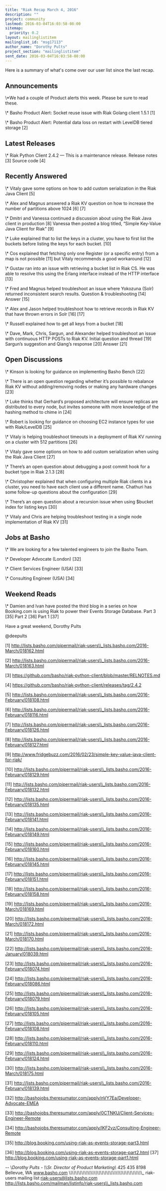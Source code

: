 ```yaml
---
title: "Riak Recap March 4, 2016"
description: ""
project: community
lastmod: 2016-03-04T16:03:58-08:00
sitemap:
  priority: 0.2
layout: mailinglistitem
mailinglist_id: "msg17113"
author_name: "Dorothy Pults"
project_section: "mailinglistitem"
sent_date: 2016-03-04T16:03:58-08:00
---
```



Here is a summary of what's come over our user list since the last recap.

## Announcements

\\*We had a couple of Product alerts this week. Please be sure to read these.

\\* Basho Product Alert: Socket reuse issue with Riak Golang client 1.5.1 [1]

\\* Basho Product Alert: Potential data loss on restart with LevelDB tiered
storage [2]


## Latest Releases

\\* Riak Python Client 2.4.2 — This is a maintenance release. Release notes
[3] Source code [4]


## Recently Answered

\\* Vitaly gave some options on how to add custom serialization in the Riak
Java Client [5]

\\* Alex and Magnus answered a Riak KV question on how to increase the number
of partitions above 1024 [6] [7]

\\* Dmitri and Vanessa continued a discussion about using the Riak Java
client in production [8] Vanessa then posted a blog titled, “Simple
Key-Value Java Client for Riak” [9]

\\* Luke explained that to list the keys in a cluster, you have to first list
the buckets before listing the keys for each bucket. [10]

\\* Cos explained that fetching only one Register (or a specific entry) from
a map is not possible [11] but Vitaly recommends a good workaround [12]

\\* Gustav ran into an issue with retrieving a bucket list in Riak CS. He was
able to resolve this using the Erlang interface instead of the HTTP
interface [13]

\\* Fred and Magnus helped troubleshoot an issue where Yokozuna (Solr)
returned inconsistent search results. Question & troubleshooting [14]
 Answer [15]

\\* Alex and Jason helped troubleshoot how to retrieve records in Riak KV
that have thrown errors in Solr [16] [17]

\\* Russell explained how to get all keys from a bucket [18]

\\* Dave, Mark, Chris, Sargun, and Alexander helped troubleshoot an issue
with continuous HTTP POSTs to Riak KV. Initial question and thread [19]
 Sargun’s suggestion and Qiang’s response [20] Answer [21]


## Open Discussions

\\* Kinson is looking for guidance on implementing Basho Bench [22]

\\* There is an open question regarding whether it’s possible to rebalance
Riak KV without adding/removing nodes or making any hardware changes [23]

\\* Luke thinks that Gerhard’s proposed architecture will ensure replicas are
distributed to every node, but invites someone with more knowledge of the
hashing method to chime in [24]

\\* Robert is looking for guidance on choosing EC2 instance types for use
with Riak/LevelDB [25]

\\* Vitaly is helping troubleshoot timeouts in a deployment of Riak KV
running on a cluster with 512 partitions [26]

\\* Vitaly gave some options on how to add custom serialization when using
the Riak Java Client [27]

\\* There’s an open question about debugging a post commit hook for a bucket
type in Riak 2.1.3 [28]

\\* Christopher explained that when configuring multiple Riak clients in a
cluster, you need to have each client use a different name. Chathuri has
some follow-up questions about the configuration [29]

\\* There’s an open question about a recursion issue when using $bucket index
for listing keys [30]

\\* Vitaly and Chris are helping troubleshoot testing in a single node
implementation of Riak KV [31]


## Jobs at Basho

\\* We are looking for a few talented engineers to join the Basho Team.

\\* Developer Advocate (London) [32]

\\* Client Services Engineer (USA) [33]

\\* Consulting Engineer (USA) [34]

## Weekend Reads

\\* Damien and Ivan have posted the third blog in a series on how Booking.com
is using Riak to power their Events Storage Database. Part 3 [35] Part 2
[36] Part 1 [37]


Have a great weekend,
Dorothy Pults

@deepults

[1]
http://lists.basho.com/pipermail/riak-users\\_lists.basho.com/2016-March/018162.html

[2]
http://lists.basho.com/pipermail/riak-users\\_lists.basho.com/2016-March/018163.html

[3] https://github.com/basho/riak-python-client/blob/master/RELNOTES.md

[4] https://github.com/basho/riak-python-client/releases/tag/2.4.2

[5]
http://lists.basho.com/pipermail/riak-users\\_lists.basho.com/2016-February/018108.html

[6]
http://lists.basho.com/pipermail/riak-users\\_lists.basho.com/2016-February/018116.html

[7]
http://lists.basho.com/pipermail/riak-users\\_lists.basho.com/2016-February/018126.html

[8]
http://lists.basho.com/pipermail/riak-users\\_lists.basho.com/2016-February/018127.html

[9]
http://www.fridgebuzz.com/2016/02/23/simple-key-value-java-client-for-riak/

[10]
http://lists.basho.com/pipermail/riak-users\\_lists.basho.com/2016-February/018129.html

[11]
http://lists.basho.com/pipermail/riak-users\\_lists.basho.com/2016-February/018132.html

[12]
http://lists.basho.com/pipermail/riak-users\\_lists.basho.com/2016-February/018135.html

[13]
http://lists.basho.com/pipermail/riak-users\\_lists.basho.com/2016-February/018141.html

[14]
http://lists.basho.com/pipermail/riak-users\\_lists.basho.com/2016-February/018149.html

[15]
http://lists.basho.com/pipermail/riak-users\\_lists.basho.com/2016-February/018160.html

[16]
http://lists.basho.com/pipermail/riak-users\\_lists.basho.com/2016-February/018145.html

[17]
http://lists.basho.com/pipermail/riak-users\\_lists.basho.com/2016-February/018151.html

[18]
http://lists.basho.com/pipermail/riak-users\\_lists.basho.com/2016-February/018158.html

[19]
http://lists.basho.com/pipermail/riak-users\\_lists.basho.com/2016-March/018169.html

[20]
http://lists.basho.com/pipermail/riak-users\\_lists.basho.com/2016-March/018172.html

[21]
http://lists.basho.com/pipermail/riak-users\\_lists.basho.com/2016-March/018170.html

[22]
http://lists.basho.com/pipermail/riak-users\\_lists.basho.com/2016-January/018039.html

[23]
http://lists.basho.com/pipermail/riak-users\\_lists.basho.com/2016-February/018074.html

[24]
http://lists.basho.com/pipermail/riak-users\\_lists.basho.com/2016-February/018086.html

[25]
http://lists.basho.com/pipermail/riak-users\\_lists.basho.com/2016-February/018079.html

[26]
http://lists.basho.com/pipermail/riak-users\\_lists.basho.com/2016-February/018105.html

[27]
http://lists.basho.com/pipermail/riak-users\\_lists.basho.com/2016-February/018108.html

[28]
http://lists.basho.com/pipermail/riak-users\\_lists.basho.com/2016-February/018110.html

[29]
http://lists.basho.com/pipermail/riak-users\\_lists.basho.com/2016-February/018124.html

[30]
http://lists.basho.com/pipermail/riak-users\\_lists.basho.com/2016-March/018175.html

[31]
http://lists.basho.com/pipermail/riak-users\\_lists.basho.com/2016-February/018139.html

[32] http://bashojobs.theresumator.com/apply/nVY7Ea/Developer-Advocate-EMEA

[33]
http://bashojobs.theresumator.com/apply/0CTNKU/Client-Services-Engineer-Remote

[34]
http://bashojobs.theresumator.com/apply/lKF2vz/Consulting-Engineer-Remote

[35] http://blog.booking.com/using-riak-as-events-storage-part3.html

[36] http://blog.booking.com/using-riak-as-events-storage-part2.html
[37] http://blog.booking.com/using-riak-as-events-storage-part1.html

-- 
\\*Dorothy Pults - \\*\\*Sr. Director of Product Marketing\\*
425 435 8198
Bellevue, WA
www.basho.com
\\_\\_\\_\\_\\_\\_\\_\\_\\_\\_\\_\\_\\_\\_\\_\\_\\_\\_\\_\\_\\_\\_\\_\\_\\_\\_\\_\\_\\_\\_\\_\\_\\_\\_\\_\\_\\_\\_\\_\\_\\_\\_\\_\\_\\_\\_\\_
riak-users mailing list
riak-users@lists.basho.com
http://lists.basho.com/mailman/listinfo/riak-users\\_lists.basho.com

